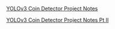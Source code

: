 [YOLOv3 Coin Detector Project Notes](/YOLOv3-Coin-Detector/project-notes.md)

[YOLOv3 Coin Detector Project Notes Pt II](/YOLOv3-Coin-Detector/project-notes-2.md)
